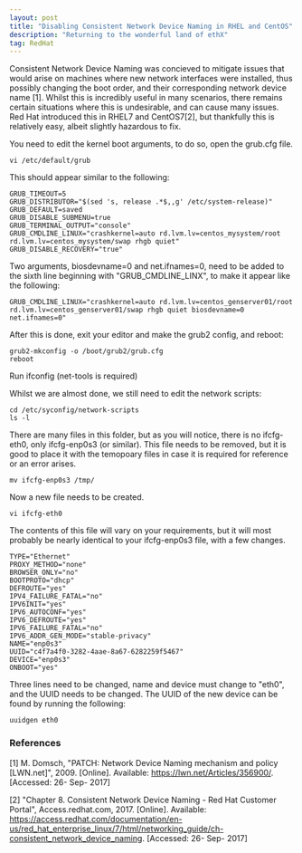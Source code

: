 ```yaml
---
layout: post
title: "Disabling Consistent Network Device Naming in RHEL and CentOS"
description: "Returning to the wonderful land of ethX"
tag: RedHat
---
```


Consistent Network Device Naming was concieved to mitigate issues that would arise on machines where new network interfaces were installed, thus possibly changing the boot order, and their corresponding network device name [1]. Whilst this is incredibly useful in many scenarios, there remains certain situations where this is undesirable, and can cause many issues. Red Hat introduced this in RHEL7 and CentOS7[2], but thankfully this is relatively easy, albeit slightly hazardous to fix.

You need to edit the kernel boot arguments, to do so, open the grub.cfg file.
	
	vi /etc/default/grub

This should appear similar to the following:
	
	GRUB_TIMEOUT=5
	GRUB_DISTRIBUTOR="$(sed 's, release .*$,,g' /etc/system-release)"
	GRUB_DEFAULT=saved
	GRUB_DISABLE_SUBMENU=true
	GRUB_TERMINAL_OUTPUT="console"
	GRUB_CMDLINE_LINUX="crashkernel=auto rd.lvm.lv=centos_mysystem/root rd.lvm.lv=centos_mysystem/swap rhgb quiet"
	GRUB_DISABLE_RECOVERY="true"

Two arguments, biosdevname=0 and net.ifnames=0, need to be added to the sixth line beginning with "GRUB_CMDLINE_LINX", to make it appear like the following:
	
	GRUB_CMDLINE_LINUX="crashkernel=auto rd.lvm.lv=centos_genserver01/root rd.lvm.lv=centos_genserver01/swap rhgb quiet biosdevname=0 net.ifnames=0"

After this is done, exit your editor and make the grub2 config, and reboot:
	
	grub2-mkconfig -o /boot/grub2/grub.cfg
	reboot

Run ifconfig (net-tools is required)

Whilst we are almost done, we still need to edit the network scripts:
	
	cd /etc/syconfig/network-scripts
	ls -l

There are many files in this folder, but as you will notice, there is no ifcfg-eth0, only ifcfg-enp0s3 (or similar). This file needs to be removed, but it is good to place it with the temopoary files in case it is required for reference or an error arises. 
	
	mv ifcfg-enp0s3 /tmp/

Now a new file needs to be created.
	
	vi ifcfg-eth0

The contents of this file will vary on your requirements, but it will most probably be nearly identical to your ifcfg-enp0s3 file, with a few changes.
	
	TYPE="Ethernet"
	PROXY_METHOD="none"
	BROWSER_ONLY="no"
	BOOTPROTO="dhcp"
	DEFROUTE="yes"
	IPV4_FAILURE_FATAL="no"
	IPV6INIT="yes"
	IPV6_AUTOCONF="yes"
	IPV6_DEFROUTE="yes"
	IPV6_FAILURE_FATAL="no"
	IPV6_ADDR_GEN_MODE="stable-privacy"
	NAME="enp0s3"
	UUID="c4f7a4f0-3282-4aae-8a67-6282259f5467"
	DEVICE="enp0s3"
	ONBOOT="yes"

Three lines need to be changed, name and device must change to "eth0", and the UUID needs to be changed. The UUID of the new device can be found by running the following:
	
	uuidgen eth0

### References
[1] M. Domsch, "PATCH: Network Device Naming mechanism and policy [LWN.net]", 2009. [Online]. Available: https://lwn.net/Articles/356900/. [Accessed: 26- Sep- 2017]

[2] "Chapter 8. Consistent Network Device Naming - Red Hat Customer Portal", Access.redhat.com, 2017. [Online]. Available: https://access.redhat.com/documentation/en-us/red_hat_enterprise_linux/7/html/networking_guide/ch-consistent_network_device_naming. [Accessed: 26- Sep- 2017]
